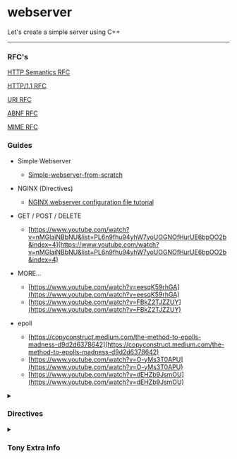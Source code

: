# webserver
Let's create a simple server using C++

***

### RFC's

[HTTP Semantics RFC](https://www.rfc-editor.org/rfc/rfc9110.pdf)

[HTTP/1.1 RFC](https://www.rfc-editor.org/rfc/rfc9112.pdf)

[URI RFC](https://www.rfc-editor.org/rfc/pdfrfc/rfc3986.txt.pdf)

[ABNF RFC](https://www.rfc-editor.org/rfc/pdfrfc/rfc5234.txt.pdf)

[MIME RFC](https://www.rfc-editor.org/rfc/pdfrfc/rfc2045.txt.pdf)

### Guides

- Simple Webserver
    + [Simple-webserver-from-scratch](https://medium.com/from-the-scratch/http-server-what-do-you-need-to-know-to-build-a-simple-http-server-from-scratch-d1ef8945e4fa)
- NGINX (Directives)
    + [NGINX webserver configuration file tutorial](https://www.plesk.com/blog/various/nginx-configuration-guide/)
- GET / POST / DELETE
    + [https://www.youtube.com/watch?v=nMGlaiNBbNU&list=PL6n9fhu94yhW7yoUOGNOfHurUE6bpOO2b&index=4](https://www.youtube.com/watch?v=nMGlaiNBbNU&list=PL6n9fhu94yhW7yoUOGNOfHurUE6bpOO2b&index=4)
- MORE...
    + [https://www.youtube.com/watch?v=eesqK59rhGA](https://www.youtube.com/watch?v=eesqK59rhGA)
    + [https://www.youtube.com/watch?v=FBkZ2TJZZUY](https://www.youtube.com/watch?v=FBkZ2TJZZUY)

- epoll
    + [https://copyconstruct.medium.com/the-method-to-epolls-madness-d9d2d6378642](https://copyconstruct.medium.com/the-method-to-epolls-madness-d9d2d6378642)
    + [https://www.youtube.com/watch?v=O-yMs3T0APU](https://www.youtube.com/watch?v=O-yMs3T0APU)
    + [https://www.youtube.com/watch?v=dEHZb9JsmOU](https://www.youtube.com/watch?v=dEHZb9JsmOU)

<details>
  <summary><h3>Directives</h3></summary>
    
| Directive | Description | Example |
| --------- | ----------- | ------- |
| autoindex | directory listing on & off | autoindex off \| on  |
| cgi | cgi | cgi |
| cgi-bin | cgi-bin | cgi-bin |
| client_max_body_size | Limit client body size | client_max_body_size #bytes|
| error_page | Setup default error pages | error_page code1 [code2] ... path |
| limit_methods | Define a list of accepted HTTP methods for the route (inside location scope) | limit_methods METHOD |
| listen | Choose the port and host of each ’server' | listen host:port |
| location | Setup routes with one or multiple rules/configuration | location route { ... }|
| root | root | root |
| server_name | Setup the server_names or not | server_name name1 [name2] ...|
| upload | upload | upload |

</details>

<details>
  <summary><h3>Tony Extra Info</h3></summary>

* SEARCH FOR A FILE:
 * if found -> return a file in a body message
 * else -> return a file with error code (what code? 404 - file not found)
  * find response codes and messages corresponding to them, create std::map<errorCode, response>
* BOTH CASES:
 * content length = size of the buffer of the file that we look for / or response html
 * content type = CHECK HOW TO GET FILE METADATA; can also set encoding
 * DATE: TODAY, NOW (when the request was made or when we sent response?)
   * ! Last-Modified - last modified date(only for encountered file)



// PSEUDO CODE:

```c
std::map<errorCode, response>;

buffer = read(expected_file)
if buffer == -1
    return 404.html;

if (expected_file.has_value() != error)
    .create file "response"; // actually it can be stringstream where we save

    response << "Status-Line = HTTP/1.1 << map.at(position_of_status_code).first << map[status_code]; // HTTP/1.1 404 Not Found << std::endl;
    response << "Server: PulgaBrenoPrzemek/1.0 (Ubuntu 20.04 LTS)" << std::endl;
    response << "Content Type: " << split the file name, take the part after "." eg: castle.jpg -> so if jpg -> content type: (find it in the internet)
        *Content-type: text/plain; charset=us-ascii <- default (when cliend does not specify nothing). type/subtype ; parametre // parametre := attribute(charset) = value(us-ascii)
    We will have to check if the content type we sent is accepted by the browser (mime types has to be parsed in request). if not it throws 415)


if (buffer.compare("connection")
    if value after = keep-alive(is now by default)

    response << "Connection: Open/Keep-Alive" << std::endl;

    else
    response << "Connection: Closed" << std::endl;
        CLOSE SOCKET AT THE END - dont! client close connection. We can set time after we gonna close it but not depends on it.


Client Content Negotiation:
If there is multiple resource, server may sent back list of avaliable representations of the resource (code 300), then client sent another get request with a
link that he wants reagarding to the headders (language he accept, encoding etc)


{
  // Content-Type:

std::string mimetype(std::string const & file_name) {
  file_name = split('.') -> take part after '.' eg jpg/html/css etc;


//TEXT
  if (txt)
    return "text/plain"
  else if (html)
    return "text/html";
  else if (css)
    return "text/css";
  else if (js) //javascript // "; parametre" - charset=/anything/ makes it invalid!
    return "text/javascript"
  else if (json)
    return "application/json"
  else if (jsonld)
    return "application/ld+json";
  else if (xml)
    return "application/xml";
  else if (pdf)
    return "application/pdf"

//DOCUMENTS
  else if(doc)
    return "application/msword";
  else if(docx)
    return "application/vnd.openxmlformats-officedocument.wordprocessingml.document"
  else if (ppt)
    return "application/vnd.ms-powerpoint"
  else if (pptx)
    return "application/vnd.openxmlformats-officedocument.presentationml.presentation"
  else if (odt)
    retrn "application/vnd.oasis.opendocument.text"
  else if (xls)
    return "application/vnd.ms-excel"
  else if (xlsx)
    return "application/vnd.openxmlformats-officedocument.spreadsheetml.sheet"
  else if (odp)
    return "application/vnd.oasis.opendocument.presentation"
  else if (ods)
    return "application/vnd.oasis.opendocument.spreadsheet"
  
  
//IMAGE
  else if (jpeg)
    return "image/jpeg"
  else if (png)
    return "image/png"
  else if (apng)
    return "image/apng"
  else if (avif)
    return "image/avif"
  else if (gif)
    return "image/gif"
  else if (svg)
    return "image/svg+xml"
  else if (webp)
    return "image/webp"
  else if (bmp)
    return "image/bmp"
  else if (ico || cur)
    return "image/x-icon
  else if (.tif || .tiff)
    return "image/tiff"

//SOUND
  else if (mp3)
    return "audio/mpeg"
  else if (aac)
    return "audio/aac"
  else if (wav)
    return "audio/wave"

//VIDEO
  else if (flac)
    return "audio/flac"
  else if (mpeg)
    return "audio/mpeg"
  else if (mp4)
    return "video/mp4"
  else if (avi)
    return "video/x-msvideo"
  
//AUDIO-VIDEO
  else if (3gp)
    return "video/3gpp; audio/3gpp" - audio if file does not contain video
  
//ARCHIVES
  else if (bz)
    return "application/x-bzip"
  else if (bz2)
    return "application/x-bzip2"
  else if (gz)
    return "application/gzip"
  else if (zip)
    return "application/zip"
  else if (7z)
    return "application/x-7z-compressed"
  else if (tar)
    return "application/x-tar"

//DEFAULT    h
  else // else if (bin) - any kind of data
    return "application/octet-stream" // default for binary files. It means unknown binary file
}

} //CONTENT TYPE


autoindex on:
  fork
    std::cout << execv(ls -l / -R) << std::endl;



RESPONSE(string path)
std::map<int, std::string> _codeMessage;
split host from direction
split file from direction

//CHECK IF METHOD IS SUPPORTED
if (server._methods.compare(method) == false) {
      std::string buffer;
      int contentlength = read(WHATSERVER?/error/404.html)
      std::stringstream error;

      error << "HTTP/1.1" << 414 (not sure whats the code) << _codeMessage[404] << "\r\n";
      error << "Content-Type: text/html\r\n"
      error << "Content-Length: " << contentlength << "\r\n";
      error << "\r\n"
      error << buffer;

      write(client_fd, error, strlen(buffer));
}

std::vector<std::string>::iterator it = _location.begin()
for (; it != _location.end() ; it++){
  if ((direction == *it)) // ============= IF LOCATION IT REQUEST FOUND
    if (file_open(_l_root/file) == 0) ==== IF REQUESTED FILE NOT FOUND
      std::string buffer;
      int contentlength = read(WHATSERVER?/error/404.html)
      std::stringstream error;

      error << "HTTP/1.1" << 404 << _codeMessage[404] << "\r\n";
      error << "Content-Type: text/html\r\n"
      error << "Content-Length: " << contentlength << "\r\n";
      error << "\r\n"
      error << buffer;

      write(client_fd, error, strlen(buffer));
    }
    else if (file_not_specified) ======== IF FILE NOT SPECIFIED check WHAT HAPPEN?
      @same as if, but with index.html

    else ================================= IF REQUESTED FILE FOUND {
      std::string buffer;
      int contentlength = read(WHATSERVER?/content/split_file.extension)
      std::stringstream response;

      response << "HTTP/1.1" << 200 << _codeMessage[200] << "\r\n";
      response << "Content-Type: " << mimetype(file_name) << "\r\n";
      response << "Content-Length: " << contentlength << "\r\n";
      response << "\r\n";
      response << buffer;
    }
}
```

</details>